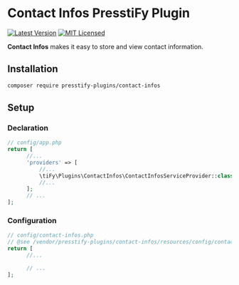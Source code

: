 # Contact Infos PresstiFy Plugin

[![Latest Version](https://img.shields.io/badge/release-2.0.5-blue?style=for-the-badge)](https://svn.tigreblanc.fr/presstify-plugins/contact-infos/tags/2.0.5)
[![MIT Licensed](https://img.shields.io/badge/license-MIT-green?style=for-the-badge)](LICENSE.md)

**Contact Infos** makes it easy to store and view contact information.

## Installation

```bash
composer require presstify-plugins/contact-infos
```

## Setup

### Declaration

```php
// config/app.php
return [
      //...
      'providers' => [
          //...
          \tiFy\Plugins\ContactInfos\ContactInfosServiceProvider::class,
          //...
      ];
      // ...
];
```

### Configuration

```php
// config/contact-infos.php
// @see /vendor/presstify-plugins/contact-infos/resources/config/contact-infos.php
return [
      //...

      // ...
];
```
